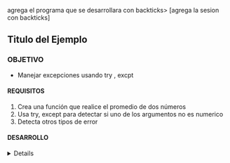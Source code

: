  

agrega el programa que se desarrollara con backticks> [agrega la sesion con backticks] 
	
## Titulo del Ejemplo 

### OBJETIVO 

- Manejar excepciones usando try , excpt

#### REQUISITOS 

1. Crea una función que realice el promedio de dos números
2. Usa try, except para detectar si uno de los argumentos no es numerico
3. Detecta otros tipos de error

#### DESARROLLO



<details>
	def promedio(num1,num2):
		try:
			return  (num1+num2)/2
		except NameError:
			print("Datos nos validos")
			return 0
		except TypeError:
			print("Datos no validos")
			return 0
		except:
			print("ocurrió un error")
			return 0
		


	print(promedio(3,'a'))
	print(promedio(2,3))
</details> 



